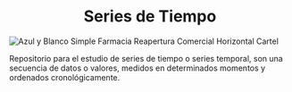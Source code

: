 <h1 align="center"> Series de Tiempo </h1>

![Azul y Blanco Simple Farmacia Reapertura Comercial Horizontal Cartel](https://user-images.githubusercontent.com/87950040/200124555-b55fb8f0-4c57-41e6-af8c-7858efad08e0.png)




Repositorio para el estudio de series de tiempo o series temporal, son una secuencia de datos o valores, medidos en determinados momentos y ordenados cronológicamente.
